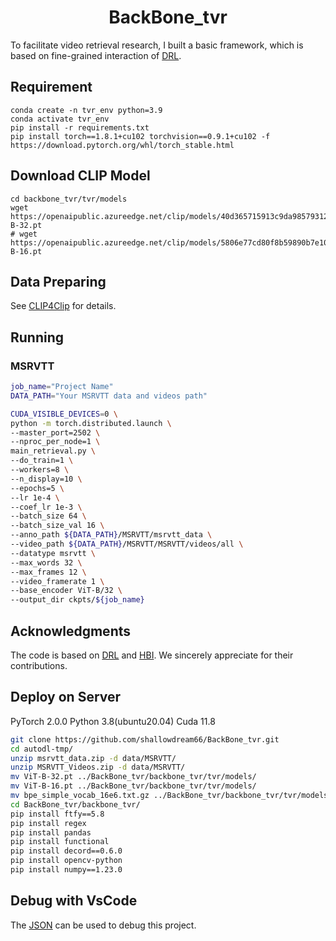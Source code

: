 <div align="center">
  
# BackBone_tvr
</div>

To facilitate video retrieval research, I built a basic framework, which is based on fine-grained interaction of [DRL](https://github.com/foolwood/DRL).

## Requirement
```shell
conda create -n tvr_env python=3.9
conda activate tvr_env
pip install -r requirements.txt
pip install torch==1.8.1+cu102 torchvision==0.9.1+cu102 -f https://download.pytorch.org/whl/torch_stable.html
```

## Download CLIP Model
```shell
cd backbone_tvr/tvr/models
wget https://openaipublic.azureedge.net/clip/models/40d365715913c9da98579312b702a82c18be219cc2a73407c4526f58eba950af/ViT-B-32.pt
# wget https://openaipublic.azureedge.net/clip/models/5806e77cd80f8b59890b7e101eabd078d9fb84e6937f9e85e4ecb61988df416f/ViT-B-16.pt
```

## Data Preparing
See [CLIP4Clip](https://github.com/ArrowLuo/CLIP4Clip) for details.

## Running
### MSRVTT
```sh
job_name="Project Name"
DATA_PATH="Your MSRVTT data and videos path"

CUDA_VISIBLE_DEVICES=0 \
python -m torch.distributed.launch \
--master_port=2502 \
--nproc_per_node=1 \
main_retrieval.py \
--do_train=1 \
--workers=8 \
--n_display=10 \
--epochs=5 \
--lr 1e-4 \
--coef_lr 1e-3 \
--batch_size 64 \
--batch_size_val 16 \
--anno_path ${DATA_PATH}/MSRVTT/msrvtt_data \
--video_path ${DATA_PATH}/MSRVTT/MSRVTT/videos/all \
--datatype msrvtt \
--max_words 32 \
--max_frames 12 \
--video_framerate 1 \
--base_encoder ViT-B/32 \
--output_dir ckpts/${job_name}
```

## Acknowledgments
The code is based on [DRL](https://github.com/foolwood/DRL) and [HBI](https://github.com/jpthu17/HBI). We sincerely appreciate for their contributions.

## Deploy on Server
PyTorch  2.0.0
Python  3.8(ubuntu20.04)
Cuda  11.8
```sh
git clone https://github.com/shallowdream66/BackBone_tvr.git
cd autodl-tmp/
unzip msrvtt_data.zip -d data/MSRVTT/
unzip MSRVTT_Videos.zip -d data/MSRVTT/
mv ViT-B-32.pt ../BackBone_tvr/backbone_tvr/tvr/models/
mv ViT-B-16.pt ../BackBone_tvr/backbone_tvr/tvr/models/
mv bpe_simple_vocab_16e6.txt.gz ../BackBone_tvr/backbone_tvr/tvr/models/
cd BackBone_tvr/backbone_tvr/
pip install ftfy==5.8
pip install regex
pip install pandas
pip install functional
pip install decord==0.6.0
pip install opencv-python
pip install numpy==1.23.0
```

## Debug with VsCode
The [JSON](https://github.com/shallowdream66/BackBone_tvr/blob/main/launch.json) can be used to debug this project.
